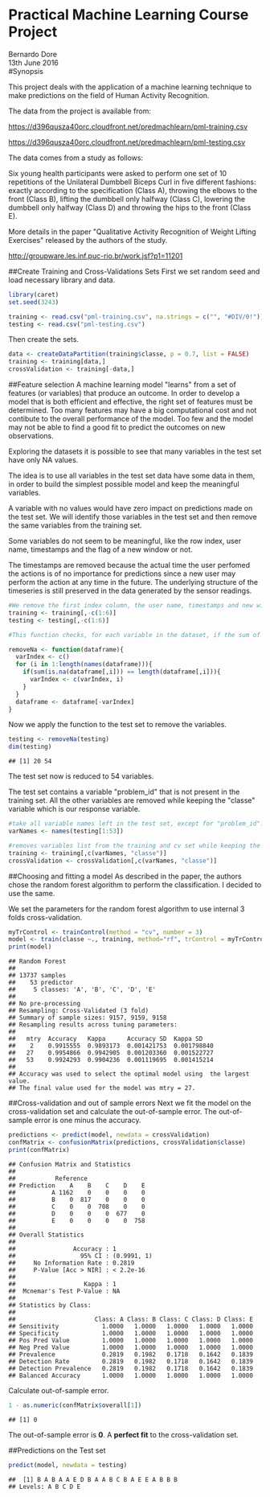 # Practical Machine Learning Course Project
Bernardo Dore  
13th June 2016  
#Synopsis

This project deals with the application of a machine learning technique to make predictions on the field of Human Activity Recognition.

The data from the project is available from:

https://d396qusza40orc.cloudfront.net/predmachlearn/pml-training.csv

https://d396qusza40orc.cloudfront.net/predmachlearn/pml-testing.csv

The data comes from a study as follows:

Six young health participants were asked to perform one set of 10 repetitions of the Unilateral Dumbbell Biceps Curl in five different fashions: exactly according to the specification (Class A), throwing the elbows to the front (Class B), lifting the dumbbell only halfway (Class C), lowering the dumbbell only halfway (Class D) and throwing the hips to the front (Class E).

More details in the paper "Qualitative Activity Recognition of Weight Lifting Exercises" released by the authors of the study.

http://groupware.les.inf.puc-rio.br/work.jsf?p1=11201

##Create Training and Cross-Validations Sets
First we set random seed and load necessary library and data.

```r
library(caret)
set.seed(3243)
```


```r
training <- read.csv("pml-training.csv", na.strings = c("", "#DIV/0!"))
testing <- read.csv("pml-testing.csv")
```

Then create the sets.

```r
data <- createDataPartition(training$classe, p = 0.7, list = FALSE)
training <- training[data,]
crossValidation <- training[-data,]
```

##Feature selection
A machine learning model "learns" from a set of features (or variables) that produce an outcome. In order to develop a model that is both efficient and effective, the right set of features must be determined. Too many features may have a big computational cost and not contibute to the overall performance of the model. Too few and the model may not be able to find a good fit to predict the outcomes on new observations.

Exploring the datasets it is possible to see that many variables in the test set have only NA values.

The idea is to use all variables in the test set data have some data in them, in order to build the simplest possible model and keep the meaningful variables.

A variable with no values would have zero impact on predictions made on the test set.
We will identify those variables in the test set and then remove the same variables from the training set.

Some variables do not seem to be meaningful, like the row index, user name, timestamps and
the flag of a new window or not.

The timestamps are removed because the actual time the user perfomed the actions is of no importance for predictions since a new user may perform the action at any time in the future. The underlying  structure of the timeseries is still preserved in the data generated by the sensor readings.


```r
#We remove the first index column, the user name, timestamps and new window var from both sets.
training <- training[,-c(1:6)]
testing <- testing[,-c(1:6)]
```



```r
#This function checks, for each variable in the dataset, if the sum of NA values is equal to the length of the variable.

removeNa <- function(dataframe){
  varIndex <- c()
  for (i in 1:length(names(dataframe))){
    if(sum(is.na(dataframe[,i])) == length(dataframe[,i])){
      varIndex <- c(varIndex, i)
    }
  }
  dataframe <- dataframe[-varIndex]
}
```

Now we apply the function to the test set to remove the variables.

```r
testing <- removeNa(testing)
dim(testing)
```

```
## [1] 20 54
```
The test set now is reduced to 54 variables.

The test set contains a variable "problem_id" that is not present in the training set. All the other variables are removed while keeping the "classe" variable which is our response variable.

```r
#take all variable names left in the test set, except for "problem_id".
varNames <- names(testing[1:53])

#removes variables list from the training and cv set while keeping the response variable.
training <- training[,c(varNames, "classe")]
crossValidation <- crossValidation[,c(varNames, "classe")]
```

##Choosing and fitting a model
As described in the paper, the authors chose the random forest algorithm to perform the classification. I decided to use the same.

We set the parameters for the random forest algorithm to use internal 3 folds cross-validation.

```r
myTrControl <- trainControl(method = "cv", number = 3)
model <- train(classe ~., training, method="rf", trControl = myTrControl)
print(model)
```

```
## Random Forest 
## 
## 13737 samples
##    53 predictor
##     5 classes: 'A', 'B', 'C', 'D', 'E' 
## 
## No pre-processing
## Resampling: Cross-Validated (3 fold) 
## Summary of sample sizes: 9157, 9159, 9158 
## Resampling results across tuning parameters:
## 
##   mtry  Accuracy   Kappa      Accuracy SD  Kappa SD   
##    2    0.9915555  0.9893173  0.001421753  0.001798840
##   27    0.9954866  0.9942905  0.001203360  0.001522727
##   53    0.9924293  0.9904236  0.001119695  0.001415214
## 
## Accuracy was used to select the optimal model using  the largest value.
## The final value used for the model was mtry = 27.
```

##Cross-validation and out of sample errors
Next we fit the model on the cross-validation set and calculate the out-of-sample error. The out-of-sample error is one minus the accuracy.


```r
predictions <- predict(model, newdata = crossValidation)
confMatrix <- confusionMatrix(predictions, crossValidation$classe)
print(confMatrix)
```

```
## Confusion Matrix and Statistics
## 
##           Reference
## Prediction    A    B    C    D    E
##          A 1162    0    0    0    0
##          B    0  817    0    0    0
##          C    0    0  708    0    0
##          D    0    0    0  677    0
##          E    0    0    0    0  758
## 
## Overall Statistics
##                                      
##                Accuracy : 1          
##                  95% CI : (0.9991, 1)
##     No Information Rate : 0.2819     
##     P-Value [Acc > NIR] : < 2.2e-16  
##                                      
##                   Kappa : 1          
##  Mcnemar's Test P-Value : NA         
## 
## Statistics by Class:
## 
##                      Class: A Class: B Class: C Class: D Class: E
## Sensitivity            1.0000   1.0000   1.0000   1.0000   1.0000
## Specificity            1.0000   1.0000   1.0000   1.0000   1.0000
## Pos Pred Value         1.0000   1.0000   1.0000   1.0000   1.0000
## Neg Pred Value         1.0000   1.0000   1.0000   1.0000   1.0000
## Prevalence             0.2819   0.1982   0.1718   0.1642   0.1839
## Detection Rate         0.2819   0.1982   0.1718   0.1642   0.1839
## Detection Prevalence   0.2819   0.1982   0.1718   0.1642   0.1839
## Balanced Accuracy      1.0000   1.0000   1.0000   1.0000   1.0000
```

Calculate out-of-sample error.

```r
1 - as.numeric(confMatrix$overall[1])
```

```
## [1] 0
```

The out-of-sample error is **0**. A **perfect fit** to the cross-validation set.

##Predictions on the Test set

```r
predict(model, newdata = testing)
```

```
##  [1] B A B A A E D B A A B C B A E E A B B B
## Levels: A B C D E
```
